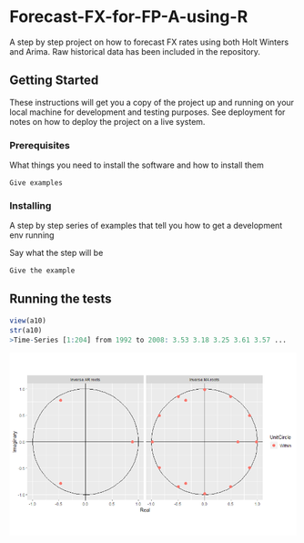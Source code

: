 # Forecast-FX-for-FP-A-using-R

A step by step project on how to forecast FX rates using both Holt Winters and Arima. Raw historical data has been included in the repository.

## Getting Started

These instructions will get you a copy of the project up and running on your local machine for development and testing purposes. See deployment for notes on how to deploy the project on a live system.

### Prerequisites

What things you need to install the software and how to install them

```
Give examples
```

### Installing

A step by step series of examples that tell you how to get a development env running

Say what the step will be

```
Give the example
```

## Running the tests

```r
view(a10)
str(a10)
>Time-Series [1:204] from 1992 to 2008: 3.53 3.18 3.25 3.61 3.57 ...
```


<img src="Rplot.png" alt="Oh Snap try some porn instead"/>
